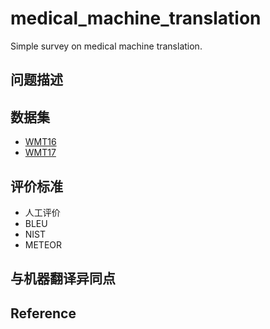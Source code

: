 # medical_machine_translation
Simple survey on medical machine translation.

## 问题描述

## 数据集
+ [WMT16](http://www.statmt.org/wmt16/)
+ [WMT17](http://www.statmt.org/wmt17/)

## 评价标准
+ 人工评价
+ BLEU
+ NIST
+ METEOR


## 与机器翻译异同点

## Reference
